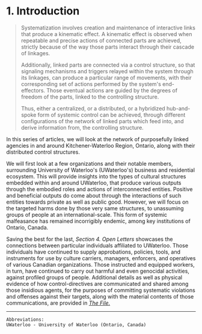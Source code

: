 # 1. Introduction

>Systematization involves creation and maintenance of interactive links that produce a kinematic effect. A kinematic effect is observed when repeatable and precise actions of connected parts are achieved, strictly because of the way those parts interact through their cascade of linkages.
>
>Additionally, linked parts are connected via a control structure, so that signaling mechanisms and triggers relayed within the system through its linkages, can produce a particular range of movements, with their corresponding set of actions performed by the system's end-effectors. Those eventual actions are guided by the degrees of freedom of the parts, linked to the controlling structure. 
>
>Thus, either a centralized, or a distributed, or a hybridized hub-and-spoke form of systemic control can be achieved, through different configurations of the network of linked parts which feed into, and derive information from, the controlling structure.

In this series of articles, we will look at the network of purposefully linked agencies in and around Kitchener-Waterloo Region, Ontario, along with their distributed control structures. 

We will first look at a few organizations and their notable members, surrounding University of Waterloo's (UWaterloo's) business and residential ecosystem. This will provide insights into the types of cultural structures embedded within and around UWaterloo, that produce various outputs through the embodied roles and actions of interconnected entities. Positive and beneficial outputs do come about through the interactions of such entities towards private as well as public good. However, we will focus on the targeted harms done by those very same structures, to unassuming groups of people at an international-scale. This form of systemic malfeasance has remained incorrigibly endemic, among key institutions of Ontario, Canada. 

Saving the best for the last, *Section 4. Open Letters* showcases the connections between particular individuals affiliated to UWaterloo. Those individuals have continued to supply approbations, policies, tools, and instruments for use by culture carriers, managers, enforcers, and operatives of various Canadian organizations. Those instructed and equipped workers, in turn, have continued to carry out harmful and even genocidal activities, against profiled groups of people. Additional details as well as physical evidence of how control-directives are communicated and shared among those insidious agents, for the purposes of committing systematic violations and offenses against their targets, along with the material contents of those communications, are provided in *[The File.](https://github.com/true-hindsight/grim-realities/blob/main/navigating-this-gitrepo.md#20-navigating-this-documentation)* 

---

```
Abbreviations:
UWaterloo - University of Waterloo (Ontario, Canada)

```
